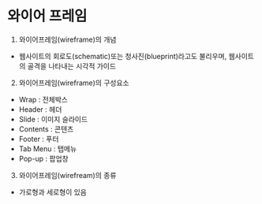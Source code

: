 # 와이어 프레임
1. 와이어프레임(wireframe)의 개념
- 웹사이트의 회로도(schematic)또는 청사진(blueprint)라고도 불리우며, 웹사이트의 골격을 나타내는 시각적 가이드
2. 와이어프레임(wireframe)의 구성요소
- Wrap : 전체박스
- Header : 헤더
- Slide : 이미지 슬라이드
- Contents : 콘텐츠
- Footer : 푸터
- Tab Menu : 탭메뉴
- Pop-up : 팝업창
3. 와이어프레임(wirefream)의 종류
- 가로형과 세로형이 있음